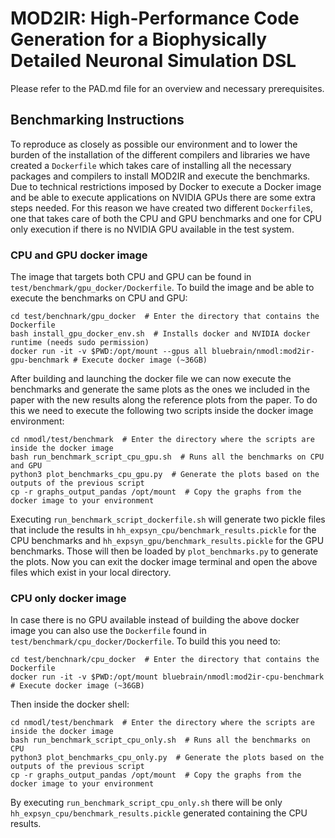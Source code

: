 
# MOD2IR: High-Performance Code Generation for a Biophysically Detailed Neuronal Simulation DSL

Please refer to the PAD.md file for an overview and necessary prerequisites.

## Benchmarking Instructions

To reproduce as closely as possible our environment and to lower the burden of the
installation of the different compilers and libraries we have created a `Dockerfile` which takes
care of installing all the necessary packages and compilers to install MOD2IR and execute the
benchmarks.
Due to technical restrictions imposed by Docker to execute a Docker image and be able to execute
applications on NVIDIA GPUs there are some extra steps needed. For this reason we have created two
different `Dockerfile`s, one that takes care of both the CPU and GPU benchmarks and one for CPU only
execution if there is no NVIDIA GPU available in the test system.

### CPU and GPU docker image

The image that targets both CPU and GPU can be found in `test/benchmark/gpu_docker/Dockerfile`.
To build the image and be able to execute the benchmarks on CPU and GPU:

```
cd test/benchnark/gpu_docker  # Enter the directory that contains the Dockerfile
bash install_gpu_docker_env.sh  # Installs docker and NVIDIA docker runtime (needs sudo permission)
docker run -it -v $PWD:/opt/mount --gpus all bluebrain/nmodl:mod2ir-gpu-benchmark # Execute docker image (~36GB)
```

After building and launching the docker file we can now execute the benchmarks and generate the same
plots as the ones we included in the paper with the new results along the reference plots from the paper.
To do this we need to execute the following two scripts inside the docker image environment:

```
cd nmodl/test/benchmark  # Enter the directory where the scripts are inside the docker image
bash run_benchmark_script_cpu_gpu.sh  # Runs all the benchmarks on CPU and GPU
python3 plot_benchmarks_cpu_gpu.py  # Generate the plots based on the outputs of the previous script
cp -r graphs_output_pandas /opt/mount  # Copy the graphs from the docker image to your environment
```

Executing `run_benchmark_script_dockerfile.sh` will generate two pickle files that include the results
in `hh_expsyn_cpu/benchmark_results.pickle` for the CPU benchmarks and `hh_expsyn_gpu/benchmark_results.pickle`
for the GPU benchmarks. Those will then be loaded by `plot_benchmarks.py` to generate the plots.
Now you can exit the docker image terminal and open the above files which exist in your local directory.


### CPU only docker image

In case there is no GPU available instead of building the above docker image you can also use the
`Dockerfile` found in `test/benchmark/cpu_docker/Dockerfile`.
To build this you need to:

```
cd test/benchnark/cpu_docker  # Enter the directory that contains the Dockerfile
docker run -it -v $PWD:/opt/mount bluebrain/nmodl:mod2ir-cpu-benchmark # Execute docker image (~36GB)
```

Then inside the docker shell:

```
cd nmodl/test/benchmark  # Enter the directory where the scripts are inside the docker image
bash run_benchmark_script_cpu_only.sh  # Runs all the benchmarks on CPU
python3 plot_benchmarks_cpu_only.py  # Generate the plots based on the outputs of the previous script
cp -r graphs_output_pandas /opt/mount  # Copy the graphs from the docker image to your environment
```

By executing `run_benchmark_script_cpu_only.sh` there will be only `hh_expsyn_cpu/benchmark_results.pickle`
generated containing the CPU results.

